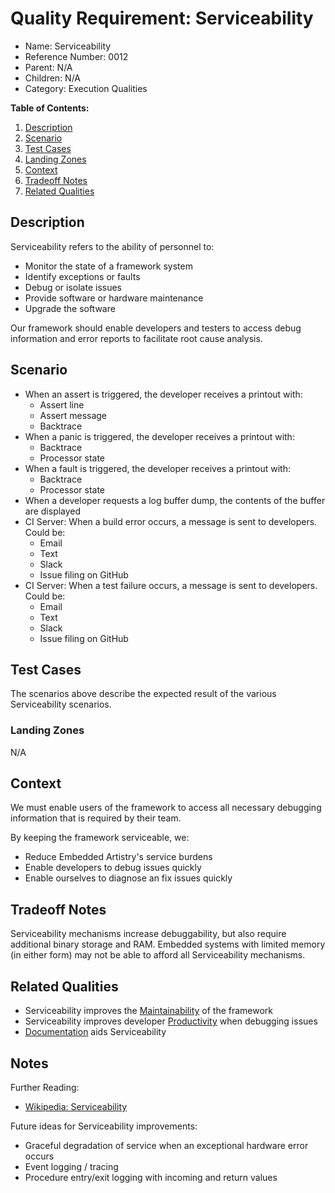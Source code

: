 # Quality Requirement: Serviceability

* Name: Serviceability
* Reference Number: 0012
* Parent: N/A
* Children: N/A
* Category: Execution Qualities

**Table of Contents:**

1. [Description](#description)
2. [Scenario](#scenario)
3. [Test Cases](#test-cases)
4. [Landing Zones](#landing-zones)
5. [Context](#context)
6. [Tradeoff Notes](#tradeoff-notes)
7. [Related Qualities](#related-qualities)

## Description

Serviceability refers to the ability of personnel to:

* Monitor the state of a framework system
* Identify exceptions or faults
* Debug or isolate issues
* Provide software or hardware maintenance
* Upgrade the software

Our framework should enable developers and testers to access debug information and error reports to facilitate root cause analysis.

## Scenario

* When an assert is triggered, the developer receives a printout with:
	* Assert line
	* Assert message
	* Backtrace
* When a panic is triggered, the developer receives a printout with:
	* Backtrace
	* Processor state
* When a fault is triggered, the developer receives a printout with:
	* Backtrace
	* Processor state
* When a developer requests a log buffer dump, the contents of the buffer are displayed
* CI Server: When a build error occurs, a message is sent to developers. Could be:
	* Email
	* Text
	* Slack
	* Issue filing on GitHub
* CI Server: When a test failure occurs, a message is sent to developers. Could be:
	* Email
	* Text
	* Slack
	* Issue filing on GitHub

## Test Cases

The scenarios above describe the expected result of the various Serviceability scenarios.

### Landing Zones

N/A

## Context

We must enable users of the framework to access all necessary debugging information that is required by their team.

By keeping the framework serviceable, we:

* Reduce Embedded Artistry's service burdens
* Enable developers to debug issues quickly
* Enable ourselves to diagnose an fix issues quickly

## Tradeoff Notes

Serviceability mechanisms increase debuggability, but also require additional binary storage and RAM. Embedded systems with limited memory (in either form) may not be able to afford all Serviceability mechanisms.

## Related Qualities

* Serviceability improves the [Maintainability](0013-maintainability.md) of the framework
* Serviceability improves developer [Productivity](0001-productivity.md) when debugging issues
* [Documentation](0010-documentation.md) aids Serviceability

## Notes

Further Reading:

* [Wikipedia: Serviceability](https://en.wikipedia.org/wiki/Serviceability_(computer))

Future ideas for Serviceability improvements:

* Graceful degradation of service when an exceptional hardware error occurs
* Event logging / tracing
* Procedure entry/exit logging with incoming and return values
